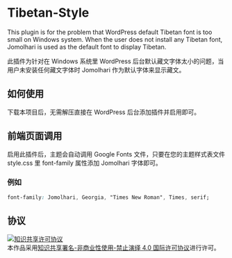 # Tibetan-Style

This plugin is for the problem that WordPress default Tibetan font is too small on Windows system. When the user does not install any Tibetan font, Jomolhari is used as the default font to display Tibetan.

此插件为针对在 Windows 系统里 WordPress 后台默认藏文字体太小的问题，当用户未安装任何藏文字体时 Jomolhari 作为默认字体来显示藏文。

## 如何使用
下载本项目后，无需解压直接在 WordPress 后台添加插件并启用即可。

## 前端页面调用
启用此插件后，主题会自动调用 Google Fonts 文件，只要在您的主题样式表文件 style.css 里 font-family 属性添加 Jomolhari 字体即可。

### 例如
```css
font-family: Jomolhari, Georgia, "Times New Roman", Times, serif;
```

## 协议

<a rel="license" href="http://creativecommons.org/licenses/by-nc-nd/4.0/"><img alt="知识共享许可协议" style="border-width:0" src="https://i.creativecommons.org/l/by-nc-nd/4.0/88x31.png" /></a><br />本作品采用<a rel="license" href="http://creativecommons.org/licenses/by-nc-nd/4.0/">知识共享署名-非商业性使用-禁止演绎 4.0 国际许可协议</a>进行许可。